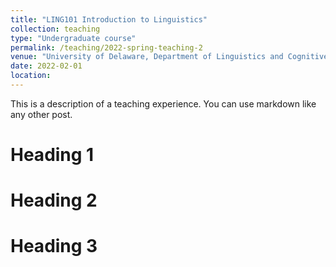 ```yaml
---
title: "LING101 Introduction to Linguistics"
collection: teaching
type: "Undergraduate course"
permalink: /teaching/2022-spring-teaching-2
venue: "University of Delaware, Department of Linguistics and Cognitive Science"
date: 2022-02-01
location: 
---
```


This is a description of a teaching experience. You can use markdown like any other post.

Heading 1
======

Heading 2
======

Heading 3
======

